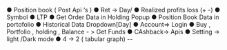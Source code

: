 
● Position book ( Post Api ‘s )
● Ret -> Day/
● Realized profits loss (+ -)
● Symbol
● LTP
● Get Order Data in Holding Popup
● Position Book Data in portofolio
● Historical Data Dropdown[Day]
● Account=> Login
● Buy , Portfolio , holding , Balance - > Get Funds
● CAshback-> Apis
● Setting -> light /Dark mode
● 4 -> 2 ( tabular graph) --

